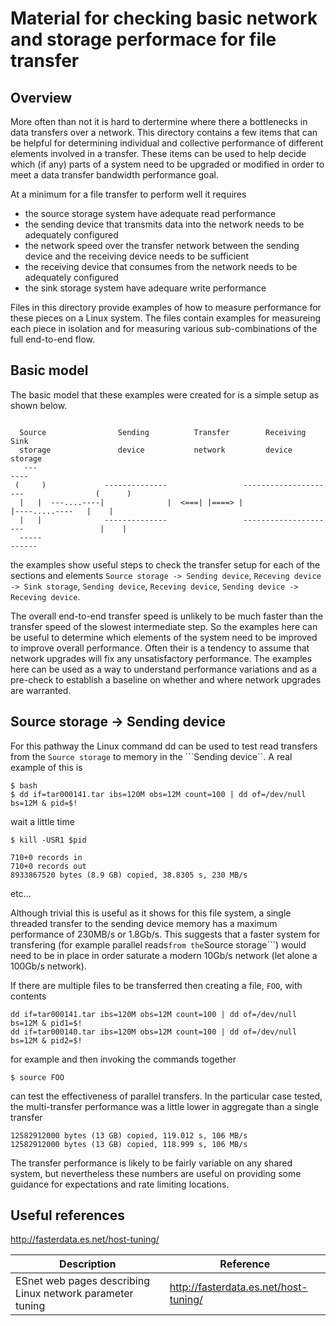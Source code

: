 # Material for checking basic network and storage performace for file transfer

## Overview

More often than not it is hard to dertermine where there a bottlenecks in data transfers over a network. This
directory contains a few items that can be helpful for determining individual and collective performance of different 
elements involved in a transfer. These items can be used to help decide which (if any) parts of a system need to be upgraded
or modified in order to meet a data transfer bandwidth performance goal.

At a minimum for a file transfer to perform well it requires 

- the source storage system have adequate read performance
- the sending device that transmits data into the network needs to be adequately configured
- the network speed over the transfer network between the sending device and the receiving device needs to be sufficient
- the receiving device that consumes from the network needs to be adequately configured
- the sink storage system have adequare write performance

Files in this directory provide examples of how to measure performance for these pieces on a Linux system. The
files contain examples for measureing each piece in isolation and for measuring various sub-combinations of
the full end-to-end flow. 

## Basic model

The basic model that these examples were created for is a simple setup as shown below.

```

  Source                Sending          Transfer        Receiving                        Sink
  storage               device           network         device                           storage
   ---                                                                                     ----
 (     )             --------------                 ---------------------                (      )
  |   |  ---....----|              |  <===| |====> |                     |----.....----   |    |
  |   |              --------------                 ---------------------                 |    |
  -----                                                                                   ------
```

the examples show useful steps to check the transfer setup for each of the sections and elements ```Source storage -> Sending device```, ```Receving device -> Sink storage```, ```Sending device```, ```Receving device```,
```Sending device -> Receving device```.

The overall end-to-end transfer speed is unlikely to be much faster than the transfer speed of
the slowest intermediate step. So the examples here can be useful to determine which elements of the
system need to be improved to improve overall performance. Often their is a tendency to assume
that network upgrades will fix any unsatisfactory performance. The examples here can be used
as a way to understand performance variations and as a pre-check to establish a baseline on 
whether and where network upgrades are warranted. 

## Source storage -> Sending device

For this pathway the Linux command dd can be used to test read transfers from the ```Source storage``` to memory in the ```Sending device``. A real example of this is

```
$ bash
$ dd if=tar000141.tar ibs=120M obs=12M count=100 | dd of=/dev/null bs=12M & pid=$!
```
wait a little time
```
$ kill -USR1 $pid
```
```
710+0 records in
710+0 records out
8933867520 bytes (8.9 GB) copied, 38.8305 s, 230 MB/s
```

etc...

Although trivial this is useful as it shows for this file system, a single threaded transfer
to the sending device memory has a maximum performance of 230MB/s or 1.8Gb/s. This suggests
that a faster system for transfering (for example parallel reads``` from the ```Source storage```)
would need to be in place in order saturate a modern 10Gb/s network (let alone a 100Gb/s network).

If there are multiple files to be transferred then creating a file, ```FOO```, with contents
```
dd if=tar000141.tar ibs=120M obs=12M count=100 | dd of=/dev/null bs=12M & pid1=$!
dd if=tar000140.tar ibs=120M obs=12M count=100 | dd of=/dev/null bs=12M & pid2=$!
```
for example and then invoking the commands together
```
$ source FOO
```
can test the effectiveness of parallel transfers. In the particular case tested, the
multi-transfer performance was a little lower in aggregate than a single transfer
```
12582912000 bytes (13 GB) copied, 119.012 s, 106 MB/s
12582912000 bytes (13 GB) copied, 118.999 s, 106 MB/s
```
The transfer performance is likely to be fairly variable on any shared system, but
nevertheless these numbers are useful on providing some guidance for expectations and rate limiting
locations.


## Useful references

http://fasterdata.es.net/host-tuning/

| Description        | Reference  |
| ------------- |-------------| 
| ESnet web pages describing Linux network parameter tuning   | http://fasterdata.es.net/host-tuning/ |




